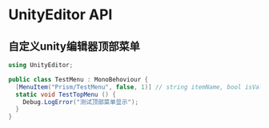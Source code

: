 # UnityEditor API

## 自定义unity编辑器顶部菜单

```C#
using UnityEditor;

public class TestMenu : MonoBehoviour {
  [MenuItem("Prism/TestMenu", false, 1)] // string itemName, bool isValidateFunction(在调用具有相同itemName的菜单函数之前), int priority(菜单优先顺序)
  static void TestTopMenu () {
    Debug.LogError("测试顶部菜单显示");
  }
}
```

